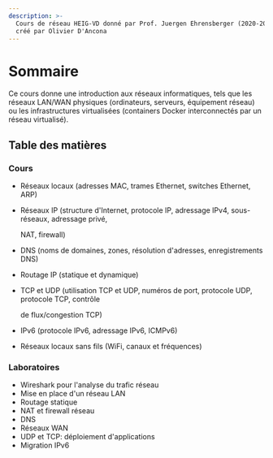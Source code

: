 ```yaml
---
description: >-
  Cours de réseau HEIG-VD donné par Prof. Juergen Ehrensberger (2020-2021). Site
  créé par Olivier D'Ancona
---
```


# Sommaire

Ce cours donne une introduction aux réseaux informatiques, tels que les réseaux LAN/WAN physiques \(ordinateurs, serveurs, équipement réseau\) ou les infrastructures virtualisées \(containers Docker interconnectés par un réseau virtualisé\).

## Table des matières

### Cours

* Réseaux locaux \(adresses MAC, trames Ethernet, switches Ethernet, ARP\)
* Réseaux IP \(structure d'Internet, protocole IP, adressage IPv4, sous-réseaux, adressage privé,

  NAT, firewall\)

* DNS \(noms de domaines, zones, résolution d'adresses, enregistrements DNS\)
* Routage IP \(statique et dynamique\)
* TCP et UDP \(utilisation TCP et UDP, numéros de port, protocole UDP, protocole TCP, contrôle

  de flux/congestion TCP\)

* IPv6 \(protocole IPv6, adressage IPv6, ICMPv6\)
* Réseaux locaux sans fils \(WiFi, canaux et fréquences\)

### Laboratoires

* Wireshark pour l'analyse du trafic réseau
* Mise en place d'un réseau LAN
* Routage statique
* NAT et firewall réseau
* DNS
* Réseaux WAN
* UDP et TCP: déploiement d'applications
* Migration IPv6

